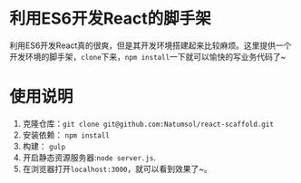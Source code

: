 # 利用ES6开发React的脚手架
利用ES6开发React真的很爽，但是其开发环境搭建起来比较麻烦。这里提供一个开发环境的脚手架，`clone`下来，`npm install`一下就可以愉快的写业务代码了~

# 使用说明
1. 克隆仓库：`git clone git@github.com:Natumsol/react-scaffold.git`
2. 安装依赖： `npm install `
3. 构建： `gulp`
4. 开启静态资源服务器:`node server.js`.
5. 在浏览器打开`localhost:3000`，就可以看到效果了~。